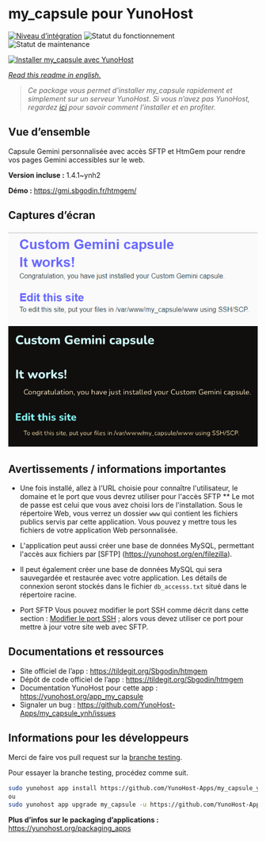 <!--
N.B.: This README was automatically generated by https://github.com/YunoHost/apps/tree/master/tools/README-generator
It shall NOT be edited by hand.
-->

# my_capsule pour YunoHost

[![Niveau d’intégration](https://dash.yunohost.org/integration/my_capsule.svg)](https://dash.yunohost.org/appci/app/my_capsule) ![Statut du fonctionnement](https://ci-apps.yunohost.org/ci/badges/my_capsule.status.svg) ![Statut de maintenance](https://ci-apps.yunohost.org/ci/badges/my_capsule.maintain.svg)

[![Installer my_capsule avec YunoHost](https://install-app.yunohost.org/install-with-yunohost.svg)](https://install-app.yunohost.org/?app=my_capsule)

*[Read this readme in english.](./README.md)*

> *Ce package vous permet d’installer my_capsule rapidement et simplement sur un serveur YunoHost.
Si vous n’avez pas YunoHost, regardez [ici](https://yunohost.org/#/install) pour savoir comment l’installer et en profiter.*

## Vue d’ensemble

Capsule Gemini personnalisée avec accès SFTP et HtmGem pour rendre vos pages Gemini accessibles sur le web.


**Version incluse :** 1.4.1~ynh2

**Démo :** https://gmi.sbgodin.fr/htmgem/

## Captures d’écran

![Capture d’écran de my_capsule](./doc/screenshots/screenshot2.png)
![Capture d’écran de my_capsule](./doc/screenshots/screenshot1.png)

## Avertissements / informations importantes

* Une fois installé, allez à l'URL choisie pour connaître l'utilisateur, le domaine et le port que vous devrez utiliser pour l'accès SFTP ** Le mot de passe est celui que vous avez choisi lors de l'installation. Sous le répertoire Web, vous verrez un dossier `www` qui contient les fichiers publics servis par cette application. Vous pouvez y mettre tous les fichiers de votre application Web personnalisée.
* L'application peut aussi créer une base de données MySQL, permettant l'accès aux fichiers par [SFTP] (https://yunohost.org/en/filezilla).
* Il peut également créer une base de données MySQL qui sera sauvegardée et restaurée avec votre application. Les détails de connexion seront stockés dans le fichier `db_accesss.txt` situé dans le répertoire racine.

* Port SFTP
Vous pouvez modifier le port SSH comme décrit dans cette section :
[Modifier le port SSH](https://yunohost.org/en/security#modify-the-ssh-port) ;
alors vous devez utiliser ce port pour mettre à jour votre site web avec SFTP.

## Documentations et ressources

* Site officiel de l’app : <https://tildegit.org/Sbgodin/htmgem>
* Dépôt de code officiel de l’app : <https://tildegit.org/Sbgodin/htmgem>
* Documentation YunoHost pour cette app : <https://yunohost.org/app_my_capsule>
* Signaler un bug : <https://github.com/YunoHost-Apps/my_capsule_ynh/issues>

## Informations pour les développeurs

Merci de faire vos pull request sur la [branche testing](https://github.com/YunoHost-Apps/my_capsule_ynh/tree/testing).

Pour essayer la branche testing, procédez comme suit.

``` bash
sudo yunohost app install https://github.com/YunoHost-Apps/my_capsule_ynh/tree/testing --debug
ou
sudo yunohost app upgrade my_capsule -u https://github.com/YunoHost-Apps/my_capsule_ynh/tree/testing --debug
```

**Plus d’infos sur le packaging d’applications :** <https://yunohost.org/packaging_apps>